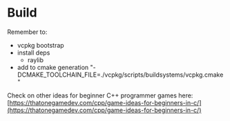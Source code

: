 # Build

Remember to:

- vcpkg bootstrap
- install deps
    - raylib
- add to cmake generation "-DCMAKE_TOOLCHAIN_FILE=./vcpkg/scripts/buildsystems/vcpkg.cmake"

Check on other ideas for beginner C++ programmer games here: [https://thatonegamedev.com/cpp/game-ideas-for-beginners-in-c/](https://thatonegamedev.com/cpp/game-ideas-for-beginners-in-c/)
